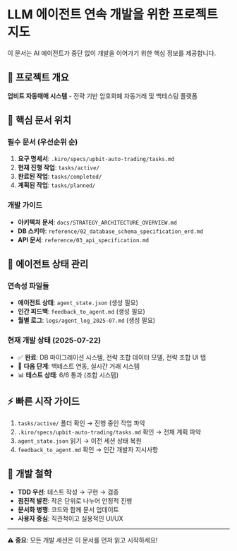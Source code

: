# LLM 에이전트 연속 개발을 위한 프로젝트 지도

이 문서는 AI 에이전트가 중단 없이 개발을 이어가기 위한 핵심 정보를 제공합니다.

## 🎯 프로젝트 개요
**업비트 자동매매 시스템** - 전략 기반 암호화폐 자동거래 및 백테스팅 플랫폼

## 📁 핵심 문서 위치

### 필수 문서 (우선순위 순)
1. **요구 명세서**: `.kiro/specs/upbit-auto-trading/tasks.md`
2. **현재 진행 작업**: `tasks/active/`
3. **완료된 작업**: `tasks/completed/`
4. **계획된 작업**: `tasks/planned/`

### 개발 가이드
- **아키텍처 문서**: `docs/STRATEGY_ARCHITECTURE_OVERVIEW.md`
- **DB 스키마**: `reference/02_database_schema_specification_erd.md`
- **API 문서**: `reference/03_api_specification.md`

## 🔧 에이전트 상태 관리

### 연속성 파일들
- **에이전트 상태**: `agent_state.json` (생성 필요)
- **인간 피드백**: `feedback_to_agent.md` (생성 필요)
- **월별 로그**: `logs/agent_log_2025-07.md` (생성 필요)

### 현재 개발 상태 (2025-07-22)
- ✅ **완료**: DB 마이그레이션 시스템, 전략 조합 데이터 모델, 전략 조합 UI 탭
- 🚀 **다음 단계**: 백테스트 연동, 실시간 거래 시스템
- 📊 **테스트 상태**: 6/6 통과 (조합 시스템)

## ⚡ 빠른 시작 가이드

1. `tasks/active/` 폴더 확인 → 진행 중인 작업 파악
2. `.kiro/specs/upbit-auto-trading/tasks.md` 확인 → 전체 계획 파악  
3. `agent_state.json` 읽기 → 이전 세션 상태 복원
4. `feedback_to_agent.md` 확인 → 인간 개발자 지시사항

## 🎯 개발 철학
- **TDD 우선**: 테스트 작성 → 구현 → 검증
- **점진적 발전**: 작은 단위로 나누어 안정적 진행
- **문서화 병행**: 코드와 함께 문서 업데이트
- **사용자 중심**: 직관적이고 실용적인 UI/UX

---
**⚠️ 중요**: 모든 개발 세션은 이 문서를 먼저 읽고 시작하세요!

